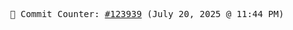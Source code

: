 <p align="center">
    <samp>
        📮 Commit Counter: <a href="https://github.com/Javascript-void0/Javascript-void0/commits/main">#123939</a> (July 20, 2025 @ 11:44 PM)
    </samp>
</p>